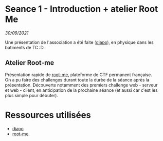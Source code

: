 # Seance 1 - Introduction + atelier Root Me
*30/09/2021*

Une présentation de l'association a été faite ([diapo](https://docs.google.com/presentation/d/126SUZ-vZ9rApI8UcAmwiefHXIPTPPQ8Som689WJCQLU/edit?usp=sharing)), en physique dans les batiments de TC :D.  

## Atelier Root-me  
Présentation rapide de [root-me](https://www.root-me.org/), plateforme de CTF permanent française. On a pu faire des challenges durant toute la durèe de la séance après la présentation. Découverte notamment des premiers challenge web - serveur et web - client, en anticipation de la prochaine séance (et aussi car c'est les plus simple pour débuter). 

# Ressources utilisées
- [diapo](https://docs.google.com/presentation/d/126SUZ-vZ9rApI8UcAmwiefHXIPTPPQ8Som689WJCQLU/edit?usp=sharing)  
- [root-me](https://www.root-me.org/)  
